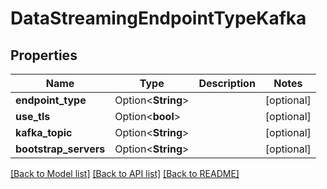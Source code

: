 # DataStreamingEndpointTypeKafka

## Properties

Name | Type | Description | Notes
------------ | ------------- | ------------- | -------------
**endpoint_type** | Option<**String**> |  | [optional]
**use_tls** | Option<**bool**> |  | [optional]
**kafka_topic** | Option<**String**> |  | [optional]
**bootstrap_servers** | Option<**String**> |  | [optional]

[[Back to Model list]](../README.md#documentation-for-models) [[Back to API list]](../README.md#documentation-for-api-endpoints) [[Back to README]](../README.md)


